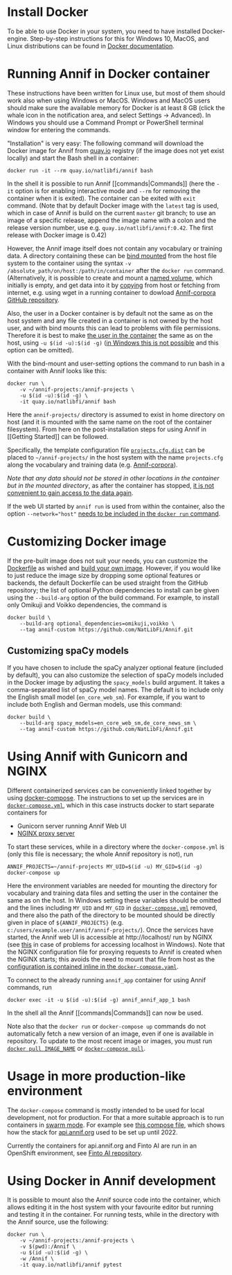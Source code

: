 # Install Docker

To be able to use Docker in your system, you need to have installed Docker-engine. Step-by-step instructions for this for Windows 10, MacOS, and Linux distributions can be found in [Docker documentation](https://docs.docker.com/install/). 

# Running Annif in Docker container

These instructions have been written for Linux use, but most of them should work also when using Windows or MacOS. Windows and MacOS users should make sure the available memory for Docker is at least 8 GB (click the whale icon in the notification area, and select Settings -> Advanced). In Windows you should use a Command Prompt or PowerShell terminal window for entering the commands. 

"Installation" is very easy: The following command will download the Docker image for Annif from [quay.io](https://quay.io/) registry  (if the image does not yet exist locally) and start the Bash shell in a container:

    docker run -it --rm quay.io/natlibfi/annif bash 

In the shell it is possible to run Annif [[commands|Commands]] (here the `-it` option is for enabling interactive mode and `--rm` for removing the container when it is exited). The container can be exited with `exit` command. (Note that by default Docker image with the `latest` tag is used, which in case of Annif is build on the current `master` git branch; to use an image of a specific release, append the image name with a colon and the release version number, use e.g. `quay.io/natlibfi/annif:0.42`. The first release with Docker image is 0.42) 

However, the Annif image itself does not contain any vocabulary or training data. A directory containing these can be [bind mounted](https://docs.docker.com/storage/bind-mounts/) from the host file system to the container using the syntax `-v /absolute_path/on/host:/path/in/container` after the `docker run` command. (Alternatively, it is possible to create and mount a [named volume](https://success.docker.com/article/different-types-of-volumes), which initially is empty, and get data into it by [copying](https://docs.docker.com/engine/reference/commandline/cp/) from host or fetching from internet, e.g. using wget in a running container to dowload [Annif-corpora GitHub repository](https://github.com/NatLibFi/Annif-corpora).

Also, the user in a Docker container is by default not the same as on the host system and any file created in a container is not owned by the host user, and with bind mounts this can lead to problems with file permissions. Therefore it is best to make [the user in the container](https://docs.docker.com/engine/reference/run/#user) the same as on the host, using `-u $(id -u):$(id -g)` ([in Windows this is not possible](https://docs.docker.com/docker-for-windows/faqs/#can-i-change-permissions-on-shared-volumes-for-container-specific-deployment-requirements) and this option can be omitted). 

With the bind-mount and user-setting options the command to run bash in a container with Annif looks like this:

    docker run \
        -v ~/annif-projects:/annif-projects \
        -u $(id -u):$(id -g) \
        -it quay.io/natlibfi/annif bash

Here the `annif-projects/` directory is assumed to exist in home directory on host (and it is mounted with the same name on the root of the container filesystem). From here on the post-installation steps for using Annif in [[Getting Started]] can be followed. 

Specifically, the template configuration file [`projects.cfg.dist`](https://github.com/NatLibFi/Annif/blob/master/projects.cfg.dist) can be placed to `~/annif-projects/` in the host system with the name `projects.cfg` along the vocabulary and training data (e.g. [Annif-corpora](https://github.com/NatLibFi/Annif-corpora)).

*Note that any data should not be stored in other locations in the container but in the mounted directory*, as after the container has stopped, [it is not convenient to gain access to the data again](https://docs.docker.com/engine/reference/commandline/commit/).

If the web UI started by `annif run` is used from within the container, also the option `--network="host"` [needs to be included in the `docker run` command](https://docs.docker.com/engine/reference/run/#network-host).

# Customizing Docker image

If the pre-built image does not suit your needs, you can customize the [Dockerfile](https://github.com/NatLibFi/Annif/blob/master/Dockerfile) as wished and [build your own image](https://docs.docker.com/engine/reference/commandline/build/). However, if you would like to just reduce the image size by dropping some optional features or backends, the default Dockerfile can be used straight from the GitHub repository; the list of optional Python dependencies to install can be given using the `--build-arg` option of the build command. For example, to install only Omikuji and Voikko dependencies, the command is

    docker build \
        --build-arg optional_dependencies=omikuji,voikko \
        --tag annif-custom https://github.com/NatLibFi/Annif.git

## Customizing spaCy models

If you have chosen to include the spaCy analyzer optional feature (included by default), you can also customize the selection of spaCy models included in the Docker image by adjusting the `spacy_models` build argument. It takes a comma-separated list of spaCy model names. The default is to include only the English small model (`en_core_web_sm`). For example, if you want to include both English and German models, use this command:

    docker build \
        --build-arg spacy_models=en_core_web_sm,de_core_news_sm \
        --tag annif-custom https://github.com/NatLibFi/Annif.git

# Using Annif with Gunicorn and NGINX
Different containerized services can be conveniently linked together by using [docker-compose](https://docs.docker.com/compose/). The instructions to set up the services are in [`docker-compose.yml`](https://github.com/NatLibFi/Annif/blob/master/docker-compose.yml), which in this case instructs docker to start separate containers for 

* Gunicorn server running Annif Web UI
* [NGINX proxy server](https://www.nginx.com/resources/wiki/)

To start these services, while in a directory where the `docker-compose.yml` is (only this file is necessary; the whole Annif repository is not), run 

    ANNIF_PROJECTS=~/annif-projects MY_UID=$(id -u) MY_GID=$(id -g) docker-compose up

Here the environment variables are needed for mounting the directory for vocabulary and training data files and setting the user in the container the same as on the host. In Windows setting these variables should be omitted and the lines including `MY_UID` and `MY_GID` in [`docker-compose.yml`](https://github.com/NatLibFi/Annif/blob/master/docker-compose.yml) removed, and there also the path of the directory to be mounted should be directly given in place of `${ANNIF_PROJECTS}` (e.g. `c:/users/example.user/annif/annif-projects/`). Once the services have started, the Annif web UI is accessible at http://localhost/ run by NGINX (see [this](https://docs.docker.com/docker-for-windows/troubleshoot/#limitations-of-windows-containers-for-localhost-and-published-ports) in case of problems for accessing localhost in Windows).
Note that the NGINX configuration file for proxying requests to Annif is created when the NGINX starts; this avoids the need to mount that file from host as the [configuration is contained inline in the `docker-compose.yaml`](https://github.com/NatLibFi/Annif/blob/9fcc72f5f5db5c852b25be3292af358047fb08ce/docker-compose.yml#L20-L27).

To connect to the already running `annif_app` container for using Annif commands, run

    docker exec -it -u $(id -u):$(id -g) annif_annif_app_1 bash

In the shell all the Annif [[commands|Commands]] can now be used.

Note also that the `docker run` or `docker-compose up` commands do not automatically fetch a new version of an image, even if one is available in repository. To update to the most recent image or images, you must run [`docker pull IMAGE_NAME`](https://docs.docker.com/engine/reference/commandline/pull/) or [`docker-compose pull`](https://docs.docker.com/compose/reference/pull/).

# Usage in more production-like environment

The `docker-compose` command is mostly intended to be used for local development, not for production. For that a more suitable approach is to run containers in [swarm mode](https://docs.docker.com/engine/swarm/). For example see [this compose file](https://github.com/NatLibFi/Annif/blob/api-instances/docker-compose-api.annif.org.yml), which shows how the stack for [api.annif.org](https://api.annif.org) used to be set up until 2022.

Currently the containers for api.annif.org and Finto AI are run in an OpenShift environment, see [Finto AI repository](https://github.com/NatLibFi/FintoAI).

# Using Docker in Annif development

It is possible to mount also the Annif source code into the container, which allows editing it in the host system with your favourite editor but running and testing it in the container. For running tests, while in the directory with the Annif source, use the following:

    docker run \
        -v ~/annif-projects:/annif-projects \
        -v $(pwd):/Annif \
        -u $(id -u):$(id -g) \
        -w /Annif \
        -it quay.io/natlibfi/annif pytest

